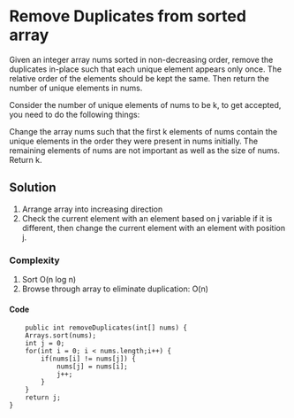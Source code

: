 # Remove Duplicates from sorted array
Given an integer array nums sorted in non-decreasing order, remove the duplicates in-place such that each unique element appears only once. The relative order of the elements should be kept the same. Then return the number of unique elements in nums.

Consider the number of unique elements of nums to be k, to get accepted, you need to do the following things:

Change the array nums such that the first k elements of nums contain the unique elements in the order they were present in nums initially. The remaining elements of nums are not important as well as the size of nums.
Return k.

## Solution
1. Arrange array into increasing direction
2. Check the current element with an element based on j variable if it is different, then change the current element with an element with position j.

### Complexity
1. Sort O(n log n)
2. Browse through array to eliminate duplication: O(n)

#### Code 
		public int removeDuplicates(int[] nums) {
		Arrays.sort(nums);
		int j = 0;
		for(int i = 0; i < nums.length;i++) {
			if(nums[i] != nums[j]) {
				nums[j] = nums[i];
				j++;
			}
		}
		return j;
	}